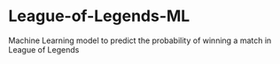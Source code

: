 # League-of-Legends-ML
Machine Learning model to predict the probability of winning a match in League of Legends
